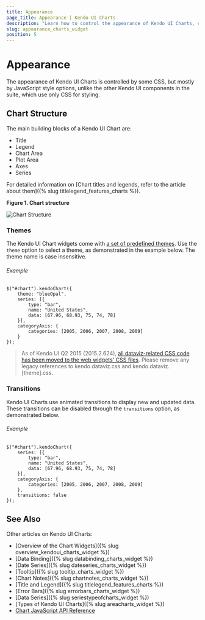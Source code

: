 ```yaml
---
title: Appearance
page_title: Appearance | Kendo UI Charts
description: "Learn how to control the appearance of Kendo UI Charts, change their themes and manage their animated transitions."
slug: appearance_charts_widget
position: 5
---
```


# Appearance

The appearance of Kendo UI Charts is controlled by some CSS, but mostly by JavaScript style options, unlike the other Kendo UI components in the suite, which use only CSS for styling.

## Chart Structure

The main building blocks of a Kendo UI Chart are:

*   Title
*   Legend
*   Chart Area
*   Plot Area
*   Axes
*   Series

For detailed information on [Chart titles and legends, refer to the article about them]({% slug titlelegend_features_charts %}).

**Figure 1. Chart structure**

![Chart Structure](/controls/charts/chart-structure.png)

### Themes

The Kendo UI Chart widgets come with [a set of predefined themes](/styles-and-layout/appearance-styling). Use the `theme` option to select a theme, as demonstrated in the example below. The theme name is case insensitive.

###### Example

    $("#chart").kendoChart({
        theme: "blueOpal",
        series: [{
            type: "bar",
            name: "United States",
            data: [67.96, 68.93, 75, 74, 78]
        }],
        categoryAxis: {
            categories: [2005, 2006, 2007, 2008, 2009]
        }
    });

> As of Kendo UI Q2 2015 (2015.2.624), [all dataviz-related CSS code has been moved to the web widgets' CSS files](backwards-compatibility/2015/2015-backward-compatibility#changes-from-2015-q1-sp2-20151429). Please remove any legacy references to kendo.dataviz.css and kendo.dataviz.[theme].css.

### Transitions

Kendo UI Charts use animated transitions to display new and updated data. These transitions can be disabled through the `transitions` option, as demonstrated below.

###### Example

    $("#chart").kendoChart({
        series: [{
            type: "bar",
            name: "United States",
            data: [67.96, 68.93, 75, 74, 78]
        }],
        categoryAxis: {
            categories: [2005, 2006, 2007, 2008, 2009]
        },
        transitions: false
    });

## See Also

Other articles on Kendo UI Charts:

* [Overview of the Chart Widgets]({% slug overview_kendoui_charts_widget %})
* [Data Binding]({% slug databinding_charts_widget %})
* [Date Series]({% slug dateseries_charts_widget %})
* [Tooltip]({% slug tooltip_charts_widget %})
* [Chart Notes]({% slug chartnotes_charts_widget %})
* [Title and Legend]({% slug titlelegend_features_charts %})
* [Error Bars]({% slug errorbars_charts_widget %})
* [Data Series]({% slug seriestypeofcharts_widget %})
* [Types of Kendo UI Charts]({% slug areacharts_widget %})
* [Chart JavaScript API Reference](/api/javascript/dataviz/ui/chart)
